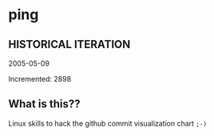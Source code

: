 # ping

## HISTORICAL ITERATION
2005-05-09

Incremented: 2898

## What is this?? 
Linux skills to hack the github commit visualization chart `;-)`
